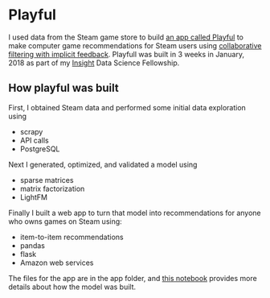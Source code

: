 # Playful

I used data from the Steam game store to build [an app called Playful](http://playful.live) to make computer game recommendations for Steam users using [collaborative filtering with implicit feedback](http://yifanhu.net/PUB/cf.pdf). Playfull was built in 3 weeks in January, 2018 as part of my [Insight](http://insightdatascience.com/) Data Science Fellowship.

## How playful was built
First, I obtained Steam data and performed some initial data exploration using
* scrapy
* API calls
* PostgreSQL

Next I generated, optimized, and validated a model using
* sparse matrices
* matrix factorization
* LightFM

Finally I built a web app to turn that model into recommendations for anyone who owns games on Steam using:
* item-to-item recommendations
* pandas
* flask
* Amazon web services

The files for the app are in the app folder, and [this notebook](https://github.com/EFerriss/playful/blob/master/Playful's%20Pipeline.ipynb) provides more details about how the model was built.
